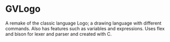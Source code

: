 # GVLogo
A remake of the classic language Logo; a drawing language with different commands. Also has features such as variables and expressions. Uses flex and bison for lexer and parser and created with C.
